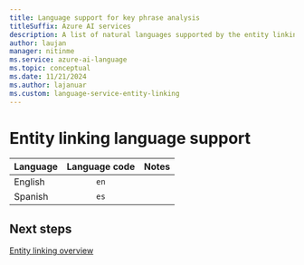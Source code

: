```yaml
---
title: Language support for key phrase analysis
titleSuffix: Azure AI services
description: A list of natural languages supported by the entity linking API
author: laujan
manager: nitinme
ms.service: azure-ai-language
ms.topic: conceptual
ms.date: 11/21/2024
ms.author: lajanuar
ms.custom: language-service-entity-linking
---
```


# Entity linking language support 

| Language | Language code | Notes |
|:---------|:-------------:|:-----:|
| English  |     `en`      |      |
| Spanish  |     `es`      |      |

## Next steps

[Entity linking overview](overview.md)
